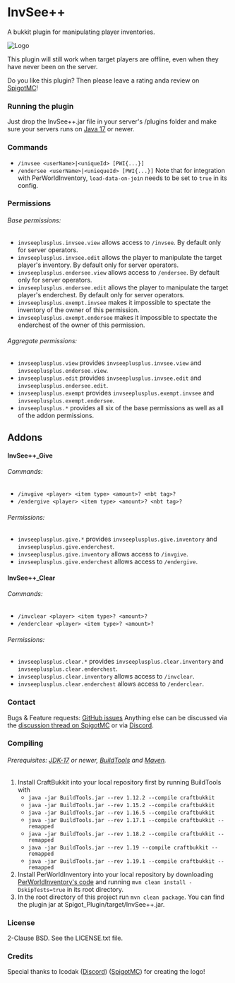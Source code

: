 # InvSee++

A bukkit plugin for manipulating player inventories.

![Logo](https://github.com/Jannyboy11/InvSee-plus-plus/blob/master/img/invsee6.png?raw=true)

This plugin will still work when target players are offline, even when they have never been on the server.

Do you like this plugin? Then please leave a rating anda review on [SpigotMC](https://www.spigotmc.org/resources/invsee.82342/)!

### Running the plugin

Just drop the InvSee++.jar file in your server's /plugins folder and make sure your servers runs on [Java 17](https://openjdk.java.net/projects/jdk/) or newer.

### Commands
- `/invsee <userName>|<uniqueId> [PWI{...}]`
- `/endersee <userName>|<uniequeId> [PWI{...}]`
Note that for integration with PerWorldInventory, `load-data-on-join` needs to be set to `true` in its config.

### Permissions

###### Base permissions:
- `invseeplusplus.invsee.view` allows access to `/invsee`. By default only for server operators.
- `invseeplusplus.invsee.edit` allows the player to manipulate the target player's inventory. By default only for server operators.
- `invseeplusplus.endersee.view` allows access to `/endersee`. By default only for server operators.
- `invseeplusplus.endersee.edit` allows the player to manipulate the target player's enderchest. By default only for server operators.
- `invseeplusplus.exempt.invsee` makes it impossible to spectate the inventory of the owner of this permission.
- `invseeplusplus.exempt.endersee` makes it impossible to spectate the enderchest of the owner of this permission.

###### Aggregate permissions:
- `invseeplusplus.view` provides `invseeplusplus.invsee.view` and `invseeplusplus.endersee.view`.
- `invseeplusplus.edit` provides `invseeplusplus.invsee.edit` and `invseeplusplus.endersee.edit`.
- `invseeplusplus.exempt` provides `invseeplusplus.exempt.invsee` and `invseeplusplus.exempt.endersee`.
- `invseeplusplus.*` provides all six of the base permissions as well as all of the addon permissions.

## Addons

#### InvSee++_Give
###### Commands:
- `/invgive <player> <item type> <amount>? <nbt tag>?`
- `/endergive <player> <item type> <amount>? <nbt tag>?`
###### Permissions:
- `invseeplusplus.give.*` provides `invseeplusplus.give.inventory` and `invseeplusplus.give.enderchest`.
- `invseeplusplus.give.inventory` allows access to `/invgive`.
- `invseeplusplus.give.enderchest` allows access to `/endergive`.

#### InvSee++_Clear
###### Commands:
- `/invclear <player> <item type>? <amount>?`
- `/enderclear <player> <item type>? <amount>?`
###### Permissions:
- `invseeplusplus.clear.*` provides `invseeplusplus.clear.inventory` and `invseeplusplus.clear.enderchest`.
- `invseeplusplus.clear.inventory` allows access to `/invclear`.
- `invseeplusplus.clear.enderchest` allows access to `/enderclear`.

### Contact

Bugs & Feature requests: [GitHub issues](https://github.com/Jannyboy11/InvSee-plus-plus/issues)
Anything else can be discussed via the [discussion thread on SpigotMC](https://www.spigotmc.org/threads/invsee.456148/) or via
[Discord](https://discord.gg/Z8WCDHHcdJ).

### Compiling

###### Prerequisites: [JDK-17](https://jdk.java.net/) or newer, [BuildTools](https://www.spigotmc.org/wiki/buildtools/) and [Maven](https://maven.apache.org).

1. Install CraftBukkit into your local repository first by running BuildTools with
    - `java -jar BuildTools.jar --rev 1.12.2 --compile craftbukkit`
    - `java -jar BuildTools.jar --rev 1.15.2 --compile craftbukkit`
    - `java -jar BuildTools.jar --rev 1.16.5 --compile craftbukkit`
    - `java -jar BuildTools.jar --rev 1.17.1 --compile craftbukkit --remapped`
    - `java -jar BuildTools.jar --rev 1.18.2 --compile craftbukkit --remapped`
    - `java -jar BuildTools.jar --rev 1.19 --compile craftbukkit --remapped`
    - `java -jar BuildTools.jar --rev 1.19.1 --compile craftbukkit --remapped`
2. Install PerWorldInventory into your local repository by downloading [PerWorldInventory's code](https://github.com/Jannyboy11/perworldinventory-kt)
and running `mvn clean install -DskipTests=true` in its root directory.
3. In the root directory of this project run `mvn clean package`.
You can find the plugin jar at Spigot_Plugin/target/InvSee++.jar.

### License
2-Clause BSD. See the LICENSE.txt file.

### Credits
Special thanks to Icodak ([Discord](https://discordapp.com/users/345308025331908619)) ([SpigotMC](https://www.spigotmc.org/members/icodak.473813/)) for creating the logo!